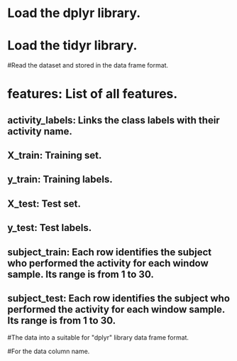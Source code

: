 # Load the dplyr library.
# Load the tidyr library.

#Read the dataset and stored in the data frame format.
 # features: List of all features.
 ## activity_labels: Links the class labels with their activity name.
 ## X_train: Training set.
 ## y_train: Training labels.
 ## X_test: Test set.
 ## y_test: Test labels.
 ## subject_train: Each row identifies the subject who performed the activity for each window sample. Its range is from 1 to 30. 
 ## subject_test: Each row identifies the subject who performed the activity for each window sample. Its range is from 1 to 30. 
 
#The data into a suitable for "dplyr" library data frame format.
 
#For the data column name.

#
